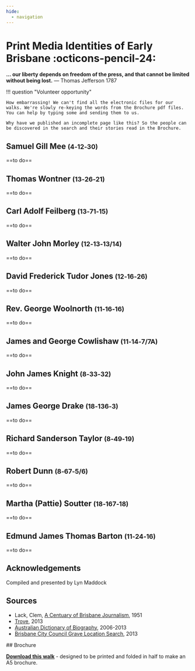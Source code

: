 ```yaml
---
hide:
  - navigation
---
```


# Print Media Identities of Early Brisbane :octicons-pencil-24:

**… our liberty depends on freedom of the press, and that cannot be limited without being lost.** — Thomas Jefferson 1787


!!! question "Volunteer opportunity"

    How embarrassing! We can't find all the electronic files for our walks. We're slowly re-keying the words from the Brochure pdf files. You can help by typing some and sending them to us. 
    
    Why have we published an incomplete page like this? So the people can be discovered in the search and their stories read in the Brochure.


## Samuel Gill Mee <small>(4‑12‑30)</small>

==to do==

## Thomas Wontner <small>(13‑26‑21)</small>

==to do==

## Carl Adolf Feilberg <small>(13‑71‑15)</small>

==to do==

## Walter John Morley <small>(12‑13‑13/14)</small>

==to do==

## David Frederick Tudor Jones <small>(12‑16‑26)</small>

==to do==

## Rev. George Woolnorth <small>(11‑16‑16)</small>

==to do==

## James and George Cowlishaw <small>(11‑14‑7/7A)</small>

==to do==

## John James Knight <small>(8‑33‑32)</small>

==to do==

## James George Drake <small>(18‑136‑3)</small>

==to do==

## Richard Sanderson Taylor <small>(8‑49‑19)</small>

==to do==

## Robert Dunn <small>(8‑67‑5/6)</small>

==to do==

## Martha (Pattie) Soutter <small>(18‑167‑18)</small>

==to do==

## Edmund James Thomas Barton <small>(11‑24‑16)</small>

==to do==

## Acknowledgements

Compiled and presented by Lyn Maddock

## Sources

- Lack, Clem, [A Centuary of Brisbane Journalism](https://espace.library.uq.edu.au), 1951
- [Trove](https://trove.nla.gov.au), 2013
- [Australian Dictionary of Biography](https://adb.anu.edu.au), 2006-2013
- [Brisbane City Council Grave Location Search](http://graves.brisbane.qld.gov.au), 2013

<div class="noprint" markdown="1">
## Brochure

**[Download this walk](../assets/guides/printers.pdf)** - designed to be printed and folded in half to make an A5 brochure.

</div>
